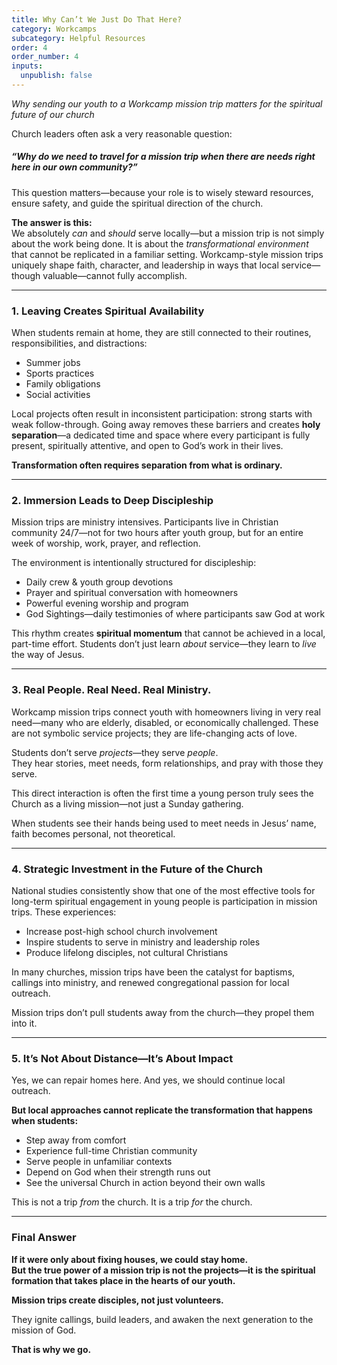 ```yaml
---
title: Why Can’t We Just Do That Here?
category: Workcamps
subcategory: Helpful Resources
order: 4
order_number: 4
inputs:
  unpublish: false
---
```

*Why sending our youth to a Workcamp mission trip matters for the spiritual future of our church*

Church leaders often ask a very reasonable question:

##### **“Why do we need to travel for a mission trip when there are needs right here in our own community?”**

This question matters—because your role is to wisely steward resources, ensure safety, and guide the spiritual direction of the church.

**The answer is this:**<br>We absolutely *can* and *should* serve locally—but a mission trip is not simply about the work being done. It is about the *transformational environment* that cannot be replicated in a familiar setting. Workcamp-style mission trips uniquely shape faith, character, and leadership in ways that local service—though valuable—cannot fully accomplish.

---

### **1\. Leaving Creates Spiritual Availability**

When students remain at home, they are still connected to their routines, responsibilities, and distractions:

* Summer jobs
* Sports practices
* Family obligations
* Social activities

Local projects often result in inconsistent participation: strong starts with weak follow-through. Going away removes these barriers and creates **holy separation**—a dedicated time and space where every participant is fully present, spiritually attentive, and open to God’s work in their lives.

**Transformation often requires separation from what is ordinary.**

---

### **2\. Immersion Leads to Deep Discipleship**

Mission trips are ministry intensives. Participants live in Christian community 24/7—not for two hours after youth group, but for an entire week of worship, work, prayer, and reflection.

The environment is intentionally structured for discipleship:

* Daily crew & youth group devotions
* Prayer and spiritual conversation with homeowners
* Powerful evening worship and program
* God Sightings—daily testimonies of where participants saw God at work

This rhythm creates **spiritual momentum** that cannot be achieved in a local, part-time effort. Students don’t just learn *about* service—they learn to *live* the way of Jesus.

---

### **3\. Real People. Real Need. Real Ministry.**

Workcamp mission trips connect youth with homeowners living in very real need—many who are elderly, disabled, or economically challenged. These are not symbolic service projects; they are life-changing acts of love.

Students don’t serve *projects*—they serve *people*.<br>They hear stories, meet needs, form relationships, and pray with those they serve.

This direct interaction is often the first time a young person truly sees the Church as a living mission—not just a Sunday gathering.

When students see their hands being used to meet needs in Jesus’ name, faith becomes personal, not theoretical.

---

### **4\. Strategic Investment in the Future of the Church**

National studies consistently show that one of the most effective tools for long-term spiritual engagement in young people is participation in mission trips. These experiences:

* Increase post-high school church involvement
* Inspire students to serve in ministry and leadership roles
* Produce lifelong disciples, not cultural Christians

In many churches, mission trips have been the catalyst for baptisms, callings into ministry, and renewed congregational passion for local outreach.

Mission trips don’t pull students away from the church—they propel them into it.

---

### **5\. It’s Not About Distance—It’s About Impact**

Yes, we can repair homes here. And yes, we should continue local outreach.

**But local approaches cannot replicate the transformation that happens when students:**

* Step away from comfort
* Experience full-time Christian community
* Serve people in unfamiliar contexts
* Depend on God when their strength runs out
* See the universal Church in action beyond their own walls

This is not a trip *from* the church. It is a trip *for* the church.

---

### **Final Answer**

**If it were only about fixing houses, we could stay home.<br>But the true power of a mission trip is not the projects—it is the spiritual formation that takes place in the hearts of our youth.**

**Mission trips create disciples, not just volunteers.**

They ignite callings, build leaders, and awaken the next generation to the mission of God.

**That is why we go.**

&nbsp;